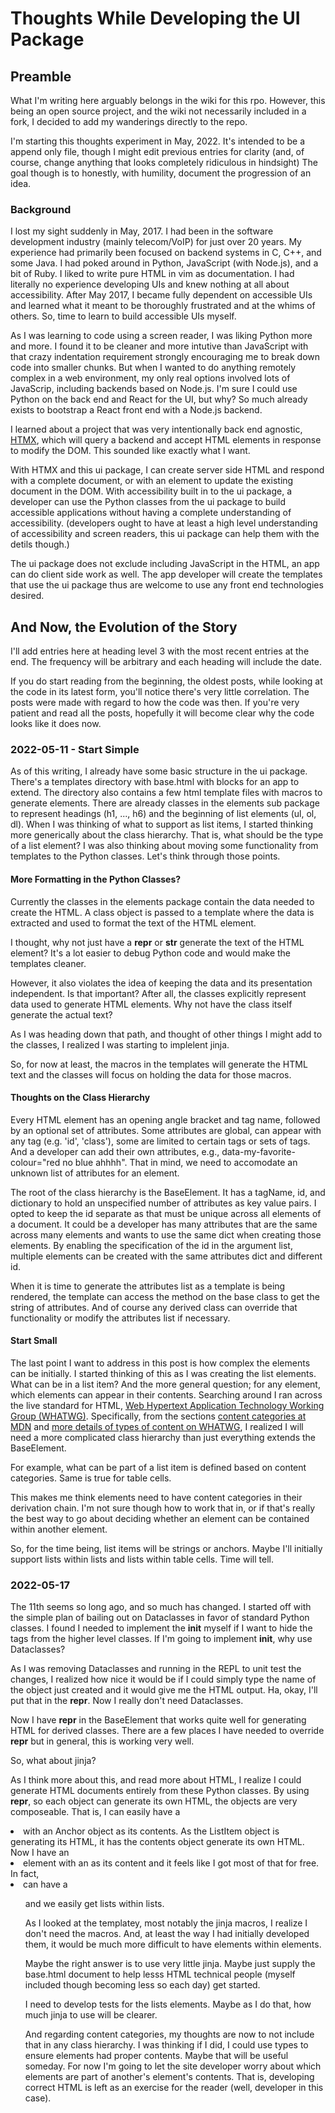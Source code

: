 # Thoughts While Developing the UI Package

## Preamble

What I'm writing here arguably belongs in the wiki for this rpo.
However, this being an open source project, and the wiki not necessarily included in a fork, I decided to add my wanderings directly to the repo.

I'm starting this thoughts experiment in May, 2022.
It's intended to be a append only file, though I might edit previous entries for clarity (and, of course, change anything that looks completely ridiculous in hindsight)
The goal though is to honestly, with humility, document the progression of an idea.

### Background

I lost my sight suddenly in May, 2017.
I had been in the software development industry (mainly telecom/VoIP) for just over 20 years.
My experience had primarily been focused on backend systems in C, C++, and some Java.
I had poked around in Python, JavaScript (with Node.js), and a bit of Ruby.
I liked to write pure HTML in vim as documentation.
I had literally no experience developing UIs and knew nothing at all about accessibility.
After May 2017, I became fully dependent on accessible UIs and learned what it meant to be thoroughly frustrated and at the whims of others.
So, time to learn to build accessible UIs myself.

As I was learning to code using a screen reader, I was liking Python more and more.
I found it to be cleaner and more intutive than JavaScript with that crazy indentation requirement strongly encouraging me to break down code into smaller chunks.
But when I wanted to do anything remotely complex in a web environment, my only real options involved lots of JavaScrip, including backends based on Node.js.
I'm sure I could use Python on the back end and React for the UI, but why?  So much already exists to bootstrap a React front end with a Node.js backend. 

I learned about a project that was very intentionally back end agnostic,
[HTMX](https://htmx.org),
which will query a backend and accept HTML elements in response to modify the DOM.
This sounded like exactly what I want.

With HTMX and this ui package, I can create server side HTML and respond with a complete document, or with an element to update the existing document in the DOM.
With accessibility built in to the ui package, a developer can use the Python classes from the ui package to build accessible applications without having a complete understanding of accessibility.
(developers ought to have at least a high level understanding of accessibility and screen readers, this ui package can help them with the detils though.)

The ui package does not exclude including JavaScript in the HTML, an app can do client side work as well.
The app developer will create the templates that use the ui package thus are welcome to use any front end technologies desired.

## And Now, the Evolution of the Story

I'll add entries here at heading level 3 with the most recent entries at the end.  The frequency will be arbitrary and each heading will include the date.

If you do start reading from the beginning, the oldest posts, while looking at the code in its latest form, you'll notice there's very little correlation.  The posts were made with regard to how the code was then.  If you're very patient and read all the posts, hopefully it will become clear why the code looks like it does now.

### 2022-05-11 - Start Simple

As of this writing, I already have some basic structure in the ui package.
There's a templates directory with  base.html with blocks for an app to extend.
The directory also contains a few html template files with macros to generate elements.
There are already classes in the elements sub package to represent headings (h1, ..., h6) and the beginning of list elements (ul, ol, dl).
When I was thinking of what to support as list items, I started thinking more generically about the class hierarchy.
That is, what should be the type of a list element?
I was also thinking about moving some functionality from templates to the Python classes.
Let's think through those points.

#### More Formatting in the Python Classes?

Currently the classes in the elements package contain the data needed to create the HTML.
A class object is passed to a template where the data is extracted and used to format the text of the HTML element.

I thought, why not just have a __repr__ or __str__ generate the text of the HTML element?
It's a lot easier to debug Python code and would make the templates cleaner.

However, it also violates the idea of keeping the data and its presentation independent.
Is that important?  After all, the classes explicitly represent data used to generate HTML elements.
Why not have the class itself generate the actual text?

As I was heading down that path, and thought of other things I might add to the classes, I realized I was starting to implelent jinja.

So, for now at least, the macros in the templates will generate the HTML text and the classes will focus on holding the data for those macros.

#### Thoughts on the Class Hierarchy

Every HTML element has an opening angle bracket and tag name, followed by an optional set of attributes.
Some attributes are global, can appear with any tag (e.g. 'id', 'class'), some are limited to certain tags or sets of tags.
And a developer can add their own attributes, e.g., data-my-favorite-colour="red no blue ahhhh".
That in mind, we need to accomodate an unknown list of attributes for an element.

The root of the class hierarchy is the BaseElement.
It has a tagName, id, and dictionary to hold an unspecified number of attributes as key value pairs.
I opted to keep the id separate as that must be unique across all elements of a document.
It could be a developer has many attributes that are the same across many elements and wants to use the same dict when creating those elements.
By enabling the specification of the id in the argument list, multiple elements can be created with the same attributes dict and different id.

When it is time to generate the attributes list as a template is being rendered, the template can access the method on the base class to get the string of attributes.
And of course any derived class can override that functionality or modify the attributes list if necessary.

#### Start Small

The last point I want to address in this post is how complex the elements can be initially.
I started thinking of this as I was creating the list elements.
What can be in a list item?
And the more general question; for any element, which elements can appear in their contents.
Searching around I ran across the live standard for HTML,
[Web Hypertext Application Technology Working Group (WHATWG)](https://whatwg.org/).
Specifically, from the sections 
[content categories at MDN](https://developer.mozilla.org/en-US/docs/Web/Guide/HTML/Content_categories) and 
[more details of types of content on WHATWG](https://html.spec.whatwg.org/multipage/dom.html#kinontent), 
I realized I will need a more complicated class hierarchy than just everything extends the BaseElement.

For example, what can be part of a list item is defined based on content categories.
Same is true for table cells.

This makes me think elements need to have content categories in their derivation chain.
I'm not sure though how to work that in, or if that's really the best way to go about deciding whether an element can be contained within another element.

So, for the time being, list items will be strings or anchors.
Maybe I'll initially support lists within lists and lists within table cells.
Time will tell.

### 2022-05-17

The 11th seems so long ago, and so much has changed.  I started off with the simple plan of bailing out on Dataclasses in favor of standard Python classes.  I found I needed to implement the __init__ myself if I want to hide the tags from the higher level classes.  If I'm going to implement __init__, why use Dataclasses?

As I was removing Dataclasses and running in the REPL to unit test the changes, I realized how nice it would be if I could simply type the name of the object just created and it would give me the HTML output.  Ha, okay, I'll put that in the __repr__.  Now I really don't need Dataclasses.

Now I have __repr__ in the BaseElement that works quite well for generating HTML for derived classes.  There are a few places I have needed to override __repr__ but in general, this is working very well.

So, what about jinja?

As I think more about this, and read more about HTML, I realize I could generate HTML documents entirely from these Python classes.  By using __repr__, so each object can generate its own HTML, the objects are very composeable.  That is, I can easily have a <li> with an Anchor object as its contents.  As the ListItem object is generating its HTML, it has the contents object generate its own HTML.  Now I have an <li> element with an <a> as its content and it feels like I got most of that for free.  In fact, <li> can have a <ul> and we easily get lists within lists.

As I looked at the templatey, most notably the jinja macros, I realize I don't need the macros.  And, at least the way I had initially developed them, it would be much more difficult to have elements within elements.

Maybe the right answer is to use very little jinja.  Maybe just supply the base.html document to help lesss HTML technical people (myself included though becoming less so each day) get started.

I need to develop tests for the lists elements.  Maybe as I do that, how much jinja to use will be clearer.

And regarding content categories, my thoughts are now to not include that in any class hierarchy.  I was thinking if I did, I could use types to ensure elements had proper contents.  Maybe that will be useful someday.  For now I'm going to let the site developer worry about which elements are part of another's element's contents.  That is, developing correct HTML is left as an exercise for the reader (well, developer in this case).